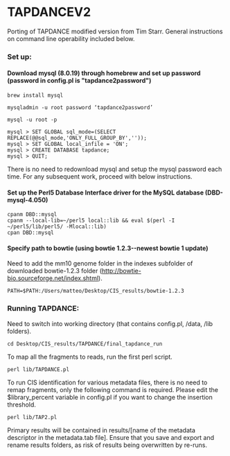 # TAPDANCEV2

Porting of TAPDANCE modified version from Tim Starr. General instructions on command line operability included below.

### Set up:

#### Download mysql (8.0.19) through homebrew and set up password (password in config.pl is "tapdance2password")

	brew install mysql

	mysqladmin -u root password ‘tapdance2password’

	mysql -u root -p
	
	mysql > SET GLOBAL sql_mode=(SELECT REPLACE(@@sql_mode,'ONLY_FULL_GROUP_BY',''));
	mysql > SET GLOBAL local_infile = 'ON';
	mysql > CREATE DATABASE tapdance;
	mysql > QUIT;
	
There is no need to redownload mysql and setup the mysql password each time. For any subsequent work, proceed with below instructions.
	
#### Set up the Perl5 Database Interface driver for the MySQL database (DBD-mysql-4.050)

	cpanm DBD::mysql
	cpanm --local-lib=~/perl5 local::lib && eval $(perl -I ~/perl5/lib/perl5/ -Mlocal::lib)
	cpan DBD::mysql

#### Specify path to bowtie (using bowtie 1.2.3--newest bowtie 1 update)

Need to add the mm10 genome folder in the indexes subfolder of downloaded bowtie-1.2.3 folder (http://bowtie-bio.sourceforge.net/index.shtml).

	PATH=$PATH:/Users/matteo/Desktop/CIS_results/bowtie-1.2.3
	
### Running TAPDANCE:

Need to switch into working directory (that contains config.pl, /data, /lib folders).
	
	cd Desktop/CIS_results/TAPDANCE/final_tapdance_run
	
To map all the fragments to reads, run the first perl script.
	
	perl lib/TAPDANCE.pl
	
To run CIS identification for various metadata files, there is no need to remap fragments, only the following command is required. Please edit the $library_percent variable in config.pl if you want to change the insertion threshold.

	perl lib/TAP2.pl

Primary results will be contained in results/[name of the metadata descriptor in the metadata.tab file]. Ensure that you save and export and rename results folders, as risk of results being overwritten by re-runs.
